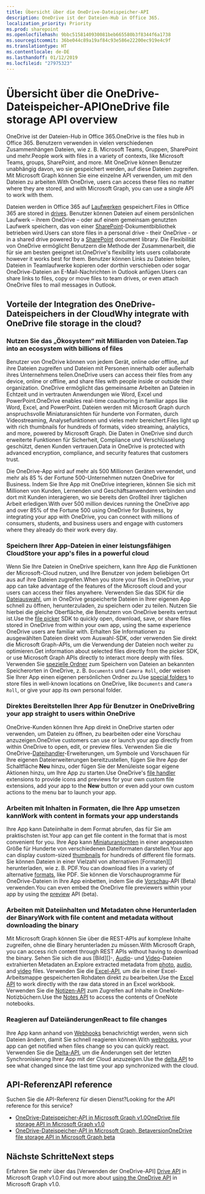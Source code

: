 ```yaml
---
title: Übersicht über die OneDrive-Dateispeicher-API
description: OneDrive ist der Dateien-Hub in Office 365.
localization_priority: Priority
ms.prod: sharepoint
ms.openlocfilehash: 9bbc5158140930081beb665580b3f8344f6a1738
ms.sourcegitcommit: 36be044c89a19af84c93e586e22200ec919e4c9f
ms.translationtype: HT
ms.contentlocale: de-DE
ms.lasthandoff: 01/12/2019
ms.locfileid: "27975323"
---
```

# <a name="onedrive-file-storage-api-overview"></a><span data-ttu-id="f7c42-103">Übersicht über die OneDrive-Dateispeicher-API</span><span class="sxs-lookup"><span data-stu-id="f7c42-103">OneDrive file storage API overview</span></span>

<span data-ttu-id="f7c42-104">OneDrive ist der Dateien-Hub in Office 365.</span><span class="sxs-lookup"><span data-stu-id="f7c42-104">OneDrive is the files hub in Office 365.</span></span>
<span data-ttu-id="f7c42-105">Benutzern verwenden in vielen verschiedenen Zusammenhängen Dateien, wie z. B. Microsoft Teams, Gruppen, SharePoint und mehr.</span><span class="sxs-lookup"><span data-stu-id="f7c42-105">People work with files in a variety of contexts, like Microsoft Teams, groups, SharePoint, and more.</span></span>
<span data-ttu-id="f7c42-106">Mit OneDrive können Benutzer unabhängig davon, wo sie gespeichert werden, auf diese Dateien zugreifen. Mit Microsoft Graph können Sie eine einzelne API verwenden, um mit den Dateien zu arbeiten.</span><span class="sxs-lookup"><span data-stu-id="f7c42-106">With OneDrive, users can access these files no matter where they are stored, and with Microsoft Graph, you can use a single API to work with them.</span></span>

<span data-ttu-id="f7c42-107">Dateien werden in Office 365 auf [Laufwerken][Drive API] gespeichert.</span><span class="sxs-lookup"><span data-stu-id="f7c42-107">Files in Office 365 are stored in [drives][Drive API].</span></span>
<span data-ttu-id="f7c42-108">Benutzer können Dateien auf einem persönlichen Laufwerk – ihrem OneDrive – oder auf einem gemeinsam genutzten Laufwerk speichern, das von einer [SharePoint][]-Dokumentbibliothek betrieben wird.</span><span class="sxs-lookup"><span data-stu-id="f7c42-108">Users can store files in a personal drive - their OneDrive - or in a shared drive powered by a [SharePoint][] document library.</span></span>
<span data-ttu-id="f7c42-109">Die Flexibilität von OneDrive ermöglicht Benutzern die Methode der Zusammenarbeit, die für sie am besten geeignet ist.</span><span class="sxs-lookup"><span data-stu-id="f7c42-109">OneDrive's flexibility lets users collaborate however it works best for them.</span></span>
<span data-ttu-id="f7c42-110">Benutzer können Links zu Dateien teilen, Dateien in Teamlaufwerke kopieren oder dorthin verschieben oder sogar OneDrive-Dateien an E-Mail-Nachrichten in Outlook anfügen.</span><span class="sxs-lookup"><span data-stu-id="f7c42-110">Users can share links to files, copy or move files to team drives, or even attach OneDrive files to mail messages in Outlook.</span></span>

## <a name="why-integrate-with-onedrive-file-storage-in-the-cloud"></a><span data-ttu-id="f7c42-111">Vorteile der Integration des OneDrive-Dateispeichers in der Cloud</span><span class="sxs-lookup"><span data-stu-id="f7c42-111">Why integrate with OneDrive file storage in the cloud?</span></span>

### <a name="tap-into-an-ecosystem-with-billions-of-files"></a><span data-ttu-id="f7c42-112">Nutzen Sie das „Ökosystem“ mit Milliarden von Dateien.</span><span class="sxs-lookup"><span data-stu-id="f7c42-112">Tap into an ecosystem with billions of files</span></span>

<span data-ttu-id="f7c42-113">Benutzer von OneDrive können von jedem Gerät, online oder offline, auf ihre Dateien zugreifen und Dateien mit Personen innerhalb oder außerhalb ihres Unternehmens teilen.</span><span class="sxs-lookup"><span data-stu-id="f7c42-113">OneDrive users can access their files from any device, online or offline, and share files with people inside or outside their organization.</span></span>
<span data-ttu-id="f7c42-114">OneDrive ermöglicht das gemeinsame Arbeiten an Dateien in Echtzeit und in vertrauten Anwendungen wie Word, Excel und PowerPoint.</span><span class="sxs-lookup"><span data-stu-id="f7c42-114">OneDrive enables real-time coauthoring in familiar apps like Word, Excel, and PowerPoint.</span></span>
<span data-ttu-id="f7c42-115">Dateien werden mit Microsoft Graph durch anspruchsvolle Miniaturansichten für hunderte von Formaten, durch Videostreaming, Analysefunktionen und vieles mehr bereichert.</span><span class="sxs-lookup"><span data-stu-id="f7c42-115">Files light up with rich thumbnails for hundreds of formats, video streaming, analytics, and more, powered by Microsoft Graph.</span></span>
<span data-ttu-id="f7c42-116">Die Daten in OneDrive sind durch erweiterte Funktionen für Sicherheit, Compliance und Verschlüsselung geschützt, denen Kunden vertrauen.</span><span class="sxs-lookup"><span data-stu-id="f7c42-116">Data in OneDrive is protected with advanced encryption, compliance, and security features that customers trust.</span></span>

<span data-ttu-id="f7c42-117">Die OneDrive-App wird auf mehr als 500 Millionen Geräten verwendet, und mehr als 85 % der Fortune 500-Unternehmen nutzen OneDrive for Business. Indem Sie Ihre App mit OneDrive integrieren, können Sie sich mit Millionen von Kunden, Lernenden und Geschäftsanwendern verbinden und dort mit Kunden interagieren, wo sie bereits den Großteil ihrer täglichen Arbeit erledigen.</span><span class="sxs-lookup"><span data-stu-id="f7c42-117">With over 500 million devices running the OneDrive app and over 85% of the Fortune 500 using OneDrive for Business, by integrating your app with OneDrive, you can connect with millions of consumers, students, and business users and engage with customers where they already do their work every day.</span></span>

### <a name="store-your-apps-files-in-a-powerful-cloud"></a><span data-ttu-id="f7c42-118">Speichern Ihrer App-Dateien in einer leistungsfähigen Cloud</span><span class="sxs-lookup"><span data-stu-id="f7c42-118">Store your app's files in a powerful cloud</span></span>

<span data-ttu-id="f7c42-119">Wenn Sie Ihre Dateien in OneDrive speichern, kann Ihre App die Funktionen der Microsoft-Cloud nutzen, und Ihre Benutzer von jedem beliebigen Ort aus auf ihre Dateien zugreifen.</span><span class="sxs-lookup"><span data-stu-id="f7c42-119">When you store your files in OneDrive, your app can take advantage of the features of the Microsoft cloud and your users can access their files anywhere.</span></span>
<span data-ttu-id="f7c42-120">Verwenden Sie das SDK für die [Dateiauswahl][], um in OneDrive gespeicherte Dateien in Ihrer eigenen App schnell zu öffnen, herunterzuladen, zu speichern oder zu teilen. Nutzen Sie hierbei die gleiche Oberfläche, die Benutzern von OneDrive bereits vertraut ist.</span><span class="sxs-lookup"><span data-stu-id="f7c42-120">Use the [file picker][] SDK to quickly open, download, save, or share files stored in OneDrive from within your own app, using the same experience OneDrive users are familiar with.</span></span>
<span data-ttu-id="f7c42-121">Erhalten Sie Informationen zu ausgewählten Dateien direkt vom Auswahl-SDK, oder verwenden Sie direkt die Microsoft Graph-APIs, um die Verwendung der Dateien noch weiter zu optimieren.</span><span class="sxs-lookup"><span data-stu-id="f7c42-121">Get information about selected files directly from the picker SDK, or use Microsoft Graph APIs directly to interact more deeply with files.</span></span>
<span data-ttu-id="f7c42-122">Verwenden Sie [spezielle Ordner][] zum Speichern von Dateien an bekannten Speicherorten in OneDrive, z. B. `Documents` und `Camera Roll`, oder weisen Sie Ihrer App einen eigenen persönlichen Ordner zu.</span><span class="sxs-lookup"><span data-stu-id="f7c42-122">Use [special folders][] to store files in well-known locations on OneDrive, like `Documents` and `Camera Roll`, or give your app its own personal folder.</span></span>

### <a name="bring-your-app-straight-to-users-within-onedrive"></a><span data-ttu-id="f7c42-123">Direktes Bereitstellen Ihrer App für Benutzer in OneDrive</span><span class="sxs-lookup"><span data-stu-id="f7c42-123">Bring your app straight to users within OneDrive</span></span>

<span data-ttu-id="f7c42-124">OneDrive-Kunden können Ihre App direkt in OneDrive starten oder verwenden, um Dateien zu öffnen, zu bearbeiten oder eine Vorschau anzuzeigen.</span><span class="sxs-lookup"><span data-stu-id="f7c42-124">OneDrive customers can use or launch your app directly from within OneDrive to open, edit, or preview files.</span></span>
<span data-ttu-id="f7c42-125">Verwenden Sie die OneDrive-[Dateihandler][]-Erweiterungen, um Symbole und Vorschauen für Ihre eigenen Dateierweiterungen bereitzustellen, fügen Sie Ihre App der Schaltfläche **Neu** hinzu, oder fügen Sie der Menüleiste sogar eigene Aktionen hinzu, um Ihre App zu starten.</span><span class="sxs-lookup"><span data-stu-id="f7c42-125">Use OneDrive's [file handler][] extensions to provide icons and previews for your own custom file extensions, add your app to the **New** button or even add your own custom actions to the menu bar to launch your app.</span></span>

### <a name="work-with-content-in-formats-your-app-understands"></a><span data-ttu-id="f7c42-126">Arbeiten mit Inhalten in Formaten, die Ihre App umsetzen kann</span><span class="sxs-lookup"><span data-stu-id="f7c42-126">Work with content in formats your app understands</span></span>

<span data-ttu-id="f7c42-127">Ihre App kann Dateiinhalte in dem Format abrufen, das für Sie am praktischsten ist.</span><span class="sxs-lookup"><span data-stu-id="f7c42-127">Your app can get file content in the format that is most convenient for you.</span></span>
<span data-ttu-id="f7c42-128">Ihre App kann [Miniaturansichten][] in einer angepassten Größe für Hunderte von verschiedenen Dateiformaten darstellen.</span><span class="sxs-lookup"><span data-stu-id="f7c42-128">Your app can display custom-sized [thumbnails][] for hundreds of different file formats.</span></span>
<span data-ttu-id="f7c42-129">Sie können Dateien in einer Vielzahl von alternativen [Formaten][] herunterladen, wie z. B. PDF.</span><span class="sxs-lookup"><span data-stu-id="f7c42-129">You can download files in a variety of alternative [formats][], like PDF.</span></span>
<span data-ttu-id="f7c42-130">Sie können die Vorschauprogramme für OneDrive-Dateien in Ihre App einbetten, indem Sie die [Vorschau][]-API (Beta) verwenden.</span><span class="sxs-lookup"><span data-stu-id="f7c42-130">You can even embed the OneDrive file previewers within your app by using the [preview][] API (beta).</span></span>

### <a name="work-with-file-content-and-metadata-without-downloading-the-binary"></a><span data-ttu-id="f7c42-131">Arbeiten mit Dateiinhalten und Metadaten ohne Herunterladen der Binary</span><span class="sxs-lookup"><span data-stu-id="f7c42-131">Work with file content and metadata without downloading the binary</span></span>

<span data-ttu-id="f7c42-132">Mit Microsoft Graph können Sie über die REST-APIs auf komplexe Inhalte zugreifen, ohne die Binary herunterladen zu müssen.</span><span class="sxs-lookup"><span data-stu-id="f7c42-132">With Microsoft Graph, you can access rich content through REST APIs without having to download the binary.</span></span>
<span data-ttu-id="f7c42-133">Sehen Sie sich die aus [Bild][]-, [Audio][]- und [Video][]-Dateien extrahierten Metadaten an.</span><span class="sxs-lookup"><span data-stu-id="f7c42-133">Explore extracted metadata from [photo][], [audio][], and [video][] files.</span></span>
<span data-ttu-id="f7c42-134">Verwenden Sie die [Excel-API][], um die in einer Excel-Arbeitsmappe gespeicherten Rohdaten direkt zu bearbeiten.</span><span class="sxs-lookup"><span data-stu-id="f7c42-134">Use the [Excel API][] to work directly with the raw data stored in an Excel workbook.</span></span>
<span data-ttu-id="f7c42-135">Verwenden Sie die [Notizen-API][] zum Zugreifen auf Inhalte in OneNote-Notizbüchern.</span><span class="sxs-lookup"><span data-stu-id="f7c42-135">Use the [Notes API][] to access the contents of OneNote notebooks.</span></span>

### <a name="react-to-file-changes"></a><span data-ttu-id="f7c42-136">Reagieren auf Dateiänderungen</span><span class="sxs-lookup"><span data-stu-id="f7c42-136">React to file changes</span></span>

<span data-ttu-id="f7c42-137">Ihre App kann anhand von [Webhooks][] benachrichtigt werden, wenn sich Dateien ändern, damit Sie schnell reagieren können.</span><span class="sxs-lookup"><span data-stu-id="f7c42-137">With [webhooks][], your app can get notified when files change so you can quickly react.</span></span>
<span data-ttu-id="f7c42-138">Verwenden Sie die [Delta-API][], um die Änderungen seit der letzten Synchronisierung Ihrer App mit der Cloud anzuzeigen.</span><span class="sxs-lookup"><span data-stu-id="f7c42-138">Use the [delta API][] to see what changed since the last time your app synchronized with the cloud.</span></span>

## <a name="api-reference"></a><span data-ttu-id="f7c42-139">API-Referenz</span><span class="sxs-lookup"><span data-stu-id="f7c42-139">API reference</span></span>
<span data-ttu-id="f7c42-140">Suchen Sie die API-Referenz für diesen Dienst?</span><span class="sxs-lookup"><span data-stu-id="f7c42-140">Looking for the API reference for this service?</span></span>

- [<span data-ttu-id="f7c42-141">OneDrive-Dateispeicher-API in Microsoft Graph v1.0</span><span class="sxs-lookup"><span data-stu-id="f7c42-141">OneDrive file storage API in Microsoft Graph v1.0</span></span>](/graph/api/resources/onedrive?view=graph-rest-1.0)
- [<span data-ttu-id="f7c42-142">OneDrive-Dateispeicher-API in Microsoft Graph, Betaversion</span><span class="sxs-lookup"><span data-stu-id="f7c42-142">OneDrive file storage API in Microsoft Graph beta</span></span>](/graph/api/resources/onedrive?view=graph-rest-beta)

## <a name="next-steps"></a><span data-ttu-id="f7c42-143">Nächste Schritte</span><span class="sxs-lookup"><span data-stu-id="f7c42-143">Next steps</span></span>

<span data-ttu-id="f7c42-144">Erfahren Sie mehr über das [Verwenden der OneDrive-API] [ Drive API] in Microsoft Graph v1.0.</span><span class="sxs-lookup"><span data-stu-id="f7c42-144">Find out more about [using the OneDrive API][Drive API] in Microsoft Graph v1.0.</span></span>

[SharePoint]: sharepoint-concept-overview.md
[Dateiauswahl]: https://dev.onedrive.com/sdk/js-v72/js-picker-overview.htm
[file picker]: https://dev.onedrive.com/sdk/js-v72/js-picker-overview.htm
[Dateihandler]: https://docs.microsoft.com/onedrive/developer/file-handlers
[file handler]: https://docs.microsoft.com/onedrive/developer/file-handlers
[Spezielle Ordner]: /graph/api/drive-get-specialfolder?view=graph-rest-1.0
[special folders]: /graph/api/drive-get-specialfolder?view=graph-rest-1.0
[Notizen-API]: integrate-with-onenote.md
[Notes API]: integrate-with-onenote.md
[Excel-API]: /graph/api/resources/excel?view=graph-rest-1.0
[Excel API]: /graph/api/resources/excel?view=graph-rest-1.0
[REST API]: /graph/api/resources/onedrive?view=graph-rest-1.0
[Delta-API]: /graph/api/driveitem-delta?view=graph-rest-1.0
[delta API]: /graph/api/driveitem-delta?view=graph-rest-1.0
[Video]: /graph/api/resources/video?view=graph-rest-1.0
[video]: /graph/api/resources/video?view=graph-rest-1.0
[Foto]: /graph/api/resources/photo?view=graph-rest-1.0
[photo]: /graph/api/resources/photo?view=graph-rest-1.0
[Audio]: /graph/api/resources/audio?view=graph-rest-1.0
[audio]: /graph/api/resources/audio?view=graph-rest-1.0
[Formate]: /graph/api/driveitem-get-content-format?view=graph-rest-1.0
[formats]: /graph/api/driveitem-get-content-format?view=graph-rest-1.0
[Miniaturansichten]: /graph/api/driveitem-list-thumbnails?view=graph-rest-1.0
[thumbnails]: /graph/api/driveitem-list-thumbnails?view=graph-rest-1.0
[Vorschau]: /graph/api/driveitem-preview?view=graph-rest-beta
[preview]: /graph/api/driveitem-preview?view=graph-rest-beta
[Webhooks]: /graph/api/resources/webhooks?view=graph-rest-1.0
[webhooks]: /graph/api/resources/webhooks?view=graph-rest-1.0
[Drive API]: /graph/api/resources/onedrive?view=graph-rest-1.0
